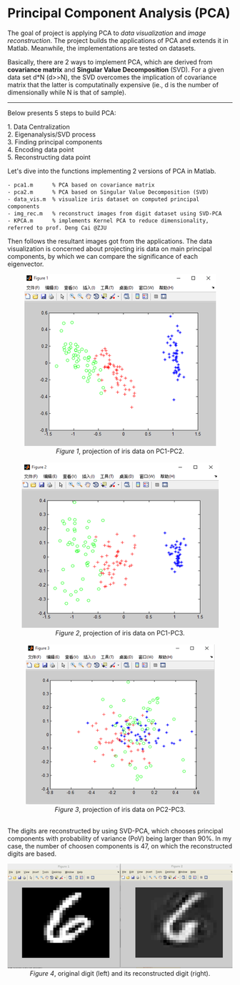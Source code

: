 Principal Component Analysis (PCA)
======
The goal of project is applying PCA to _data visualization_ and _image reconstruction_. The project builds the applications of PCA and extends it in Matlab. Meanwhile, the implementations are tested on datasets.

Basically, there are 2 ways to implement PCA, which are derived from **covariance matrix** and **Singular Value Decomposition** (SVD).
For a given data set d*N (d>>N), the SVD overcomes the implication of covariance matrix that the latter is computatinally expensive (ie., d is the number of dimensionally while N is that of sample).
<hr/>
Below presents 5 steps to build PCA:<p>
1. Data Centralization<br>
2. Eigenanalysis/SVD process<br>
3. Finding principal components<br>
4. Encoding data point<br>
5. Reconstructing data point<br>

Let's dive into the functions implementing 2 versions of PCA in Matlab.
```
- pca1.m      % PCA based on covariance matrix
- pca2.m      % PCA based on Singular Value Decomposition (SVD)
- data_vis.m  % visualize iris dataset on computed principal components 
- img_rec.m   % reconstruct images from digit dataset using SVD-PCA
- KPCA.m      % implements Kernel PCA to reduce dimensionality, referred to prof. Deng Cai @ZJU
```

Then follows the resultant images got from the applications.
The data visualization is concerned about projecting iris data on main principal components, by which we can compare the significance of each eigenvector.

<p align="center">
<img src="./imgs/PC1-PC2.png"><br/>
<i>Figure 1</i>, projection of iris data on PC1-PC2.<br/><br/>
<img src="./imgs/PC1-PC3.png"><br/>
<i>Figure 2</i>, projection of iris data on PC1-PC3.<br/><br/>
<img src="./imgs/PC2-PC3.png"><br/>
<i>Figure 3</i>, projection of iris data on PC2-PC3.<br/><br/>
</p>

The digits are reconstructed by using SVD-PCA, which chooses principal components with probability of variance (PoV) being larger than 90%. In my case, the number of choosen components is 47, on which the reconstructed digits are based.
<p align="center">
<img src="./imgs/rec_digit.png"><br/>
<i>Figure 4</i>, original digit (left) and its reconstructed digit (right).<br/>
</p>

